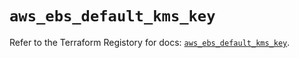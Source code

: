 # `aws_ebs_default_kms_key`

Refer to the Terraform Registory for docs: [`aws_ebs_default_kms_key`](https://www.terraform.io/docs/providers/aws/r/ebs_default_kms_key).

